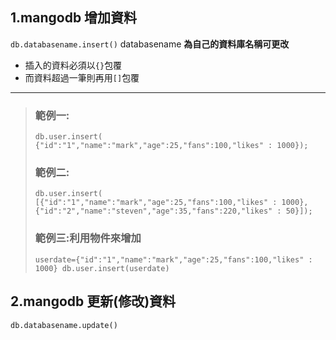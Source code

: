 ## 1.mangodb 增加資料
`db.databasename.insert()`
databasename **為自己的資料庫名稱可更改**
* 插入的資料必須以`{}`包覆
* 而資料超過一筆則再用`[]`包覆
***
> ### 範例一:
> `db.user.insert(
{"id":"1","name":"mark","age":25,"fans":100,"likes" : 1000});`
> ### 範例二:
> `db.user.insert(
[{"id":"1","name":"mark","age":25,"fans":100,"likes" : 1000},
{"id":"2","name":"steven","age":35,"fans":220,"likes" : 50}]);`
> ### 範例三:利用物件來增加
>`userdate={"id":"1","name":"mark","age":25,"fans":100,"likes" : 1000}
db.user.insert(userdate)`

## 2.mangodb 更新(修改)資料
`db.databasename.update()`
